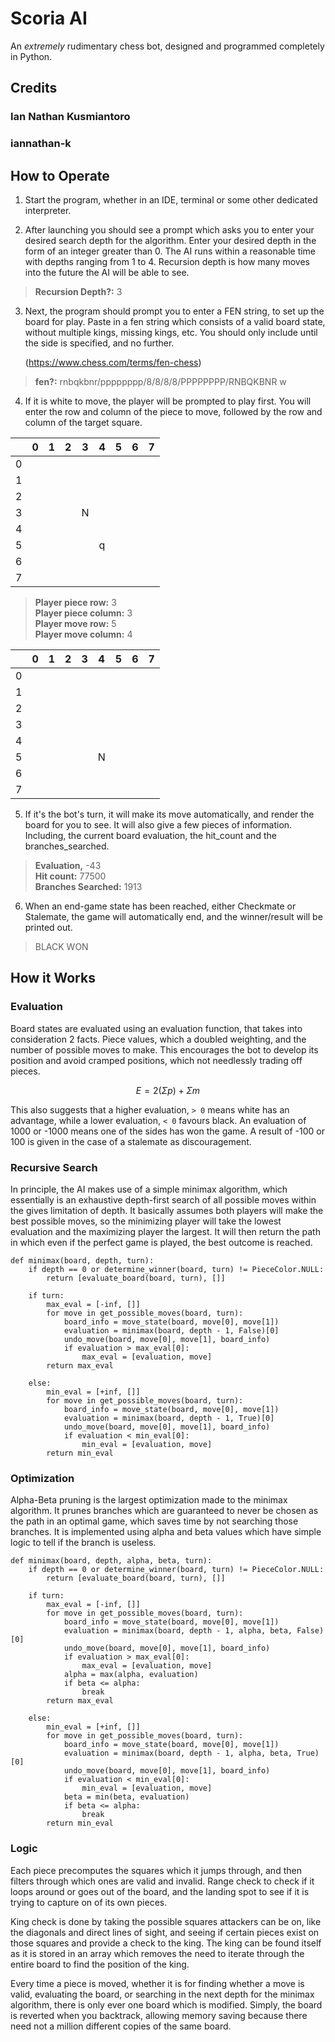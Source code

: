 # Scoria AI

An *extremely* rudimentary chess bot, designed and programmed completely in Python.

## Credits
### Ian Nathan Kusmiantoro
### iannathan-k

## How to Operate

1. Start the program, whether in an IDE, terminal or some other dedicated interpreter.


2. After launching you should see a prompt which asks you to enter your desired search depth for the algorithm. Enter your desired depth in the form of an integer greater than 0. The AI runs within a reasonable time with depths ranging from 1 to 4. Recursion depth is how many moves into the future the AI will be able to see.

> **Recursion Depth?:**
> 3

3. Next, the program should prompt you to enter a FEN string, to set up the board for play. Paste in a fen string which consists of a valid board state, without multiple kings, missing kings, etc. You should only include until the side is specified, and no further.

    (https://www.chess.com/terms/fen-chess)

> **fen?:**
> rnbqkbnr/pppppppp/8/8/8/8/PPPPPPPP/RNBQKBNR w

4. If it is white to move, the player will be prompted to play first. You will enter the row and column of the piece to move, followed by the row and column of the target square.

|   | 0 | 1 | 2 | 3 | 4 | 5 | 6 | 7 |
|---|---|---|---|---|---|---|---|---|
| 0 |   |   |   |   |   |   |   |   |
| 1 |   |   |   |   |   |   |   |   |
| 2 |   |   |   |   |   |   |   |   |
| 3 |   |   |   | N |   |   |   |   |
| 4 |   |   |   |   |   |   |   |   |
| 5 |   |   |   |   | q |   |   |   |
| 6 |   |   |   |   |   |   |   |   |
| 7 |   |   |   |   |   |   |   |   |

> **Player piece row:** 3\
> **Player piece column:** 3\
> **Player move row:** 5\
> **Player move column:** 4

|   | 0 | 1 | 2 | 3 | 4 | 5 | 6 | 7 |
|---|---|---|---|---|---|---|---|---|
| 0 |   |   |   |   |   |   |   |   |
| 1 |   |   |   |   |   |   |   |   |
| 2 |   |   |   |   |   |   |   |   |
| 3 |   |   |   |   |   |   |   |   |
| 4 |   |   |   |   |   |   |   |   |
| 5 |   |   |   |   | N |   |   |   |
| 6 |   |   |   |   |   |   |   |   |
| 7 |   |   |   |   |   |   |   |   |

5. If it's the bot's turn, it will make its move automatically, and render the board for you to see. It will also give a few pieces of information. Including, the current board evaluation, the hit_count and the branches_searched.

> **Evaluation,** -43\
> **Hit count:**  77500\
> **Branches Searched:**  1913

6. When an end-game state has been reached, either Checkmate or Stalemate, the game will automatically end, and the winner/result will be printed out.

> BLACK WON

## How it Works

### Evaluation

Board states are evaluated using an evaluation function, that takes into consideration 2 facts. Piece values, which a doubled weighting, and the number of possible moves to make. This encourages the bot to develop its position and avoid cramped positions, which not needlessly trading off pieces.

$$ E = 2(\Sigma p) + \Sigma m $$

This also suggests that a higher evaluation, `> 0` means white has an advantage, while a lower evaluation, `< 0` favours black. An evaluation of 1000 or -1000 means one of the sides has won the game. A result of -100 or 100 is given in the case of a stalemate as discouragement.

### Recursive Search

In principle, the AI makes use of a simple minimax algorithm, which essentially is an exhaustive depth-first search of all possible moves within the gives limitation of depth. It basically assumes both players will make the best possible moves, so the minimizing player will take the lowest evaluation and the maximizing player the largest. It will then return the path in which even if the perfect game is played, the best outcome is reached.

~~~
def minimax(board, depth, turn):
    if depth == 0 or determine_winner(board, turn) != PieceColor.NULL:
        return [evaluate_board(board, turn), []]

    if turn:
        max_eval = [-inf, []]
        for move in get_possible_moves(board, turn):
            board_info = move_state(board, move[0], move[1])
            evaluation = minimax(board, depth - 1, False)[0]
            undo_move(board, move[0], move[1], board_info)
            if evaluation > max_eval[0]:
                max_eval = [evaluation, move]
        return max_eval

    else:
        min_eval = [+inf, []]
        for move in get_possible_moves(board, turn):
            board_info = move_state(board, move[0], move[1])
            evaluation = minimax(board, depth - 1, True)[0]
            undo_move(board, move[0], move[1], board_info)
            if evaluation < min_eval[0]:
                min_eval = [evaluation, move]
        return min_eval
~~~

### Optimization

Alpha-Beta pruning is the largest optimization made to the minimax algorithm. It prunes branches which are guaranteed to never be chosen as the path in an optimal game, which saves time by not searching those branches. It is implemented using alpha and beta values which have simple logic to tell if the branch is useless.

~~~
def minimax(board, depth, alpha, beta, turn):
    if depth == 0 or determine_winner(board, turn) != PieceColor.NULL:
        return [evaluate_board(board, turn), []]

    if turn:
        max_eval = [-inf, []]
        for move in get_possible_moves(board, turn):
            board_info = move_state(board, move[0], move[1])
            evaluation = minimax(board, depth - 1, alpha, beta, False)[0]
            undo_move(board, move[0], move[1], board_info)
            if evaluation > max_eval[0]:
                max_eval = [evaluation, move]
            alpha = max(alpha, evaluation)
            if beta <= alpha:
                break
        return max_eval

    else:
        min_eval = [+inf, []]
        for move in get_possible_moves(board, turn):
            board_info = move_state(board, move[0], move[1])
            evaluation = minimax(board, depth - 1, alpha, beta, True)[0]
            undo_move(board, move[0], move[1], board_info)
            if evaluation < min_eval[0]:
                min_eval = [evaluation, move]
            beta = min(beta, evaluation)
            if beta <= alpha:
                break
        return min_eval
~~~

### Logic

Each piece precomputes the squares which it jumps through, and then filters through which ones are valid and invalid. Range check to check if it loops around or goes out of the board, and the landing spot to see if it is trying to capture on of its own pieces.

King check is done by taking the possible squares attackers can be on, like the diagonals and direct lines of sight, and seeing if certain pieces exist on those squares and provide a check to the king. The king can be found itself as it is stored in an array which removes the need to iterate through the entire board to find the position of the king.

Every time a piece is moved, whether it is for finding whether a move is valid, evaluating the board, or searching in the next depth for the minimax algorithm, there is only ever one board which is modified. Simply, the board is reverted when you backtrack, allowing memory saving because there need not a million different copies of the same board.